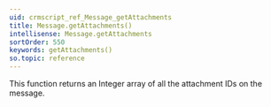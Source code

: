 ```yaml
---
uid: crmscript_ref_Message_getAttachments
title: Message.getAttachments()
intellisense: Message.getAttachments
sortOrder: 550
keywords: getAttachments()
so.topic: reference
---
```


This function returns an Integer array of all the attachment IDs on the message.


